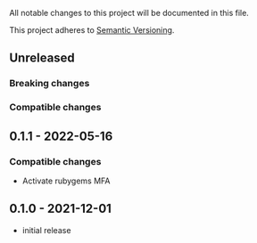 All notable changes to this project will be documented in this file.

This project adheres to [Semantic Versioning](http://semver.org/spec/v2.0.0.html).


## Unreleased

### Breaking changes

### Compatible changes

## 0.1.1 - 2022-05-16

### Compatible changes

- Activate rubygems MFA

## 0.1.0 - 2021-12-01

- initial release
